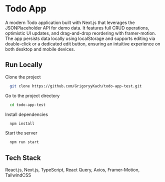 
# Todo App

A modern Todo application built with Next.js that leverages the JSONPlaceholder API for demo data. It features full CRUD operations, optimistic UI updates, and drag-and-drop reordering with framer-motion. The app persists data locally using localStorage and supports editing via double-click or a dedicated edit button, ensuring an intuitive experience on both desktop and mobile devices.


## Run Locally

Clone the project

```bash
  git clone https://github.com/GrigoryyKach/todo-app-test.git
```

Go to the project directory

```bash
  cd todo-app-test
```

Install dependencies

```bash
  npm install
```

Start the server

```bash
  npm run start
```


## Tech Stack

React.js, Next.js, TypeScript, React Query, Axios, Framer-Motion, TailwindCSS